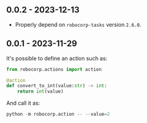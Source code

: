 
## 0.0.2 - 2023-12-13

- Properly depend on `robocorp-tasks` version `2.6.0`.

## 0.0.1 - 2023-11-29

It's possible to define an action such as:

```python
from robocorp.actions import action

@action
def convert_to_int(value:str) -> int:
    return int(value)
```

And call it as:

```python
python -m robocorp.action -- --value=2
```